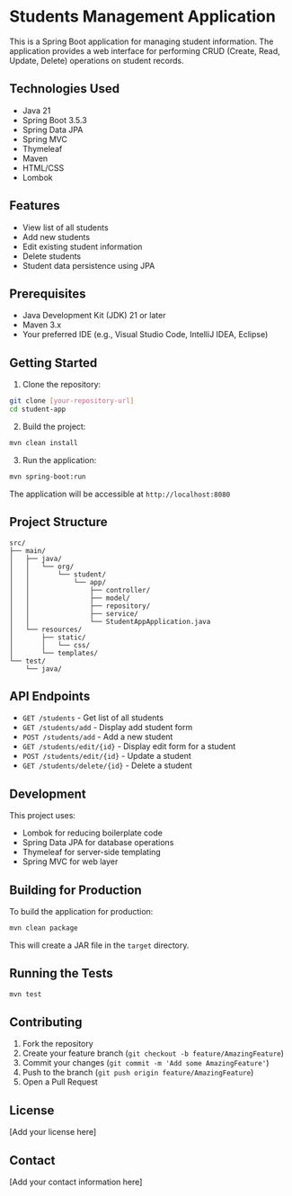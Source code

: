 # Students Management Application

This is a Spring Boot application for managing student information. The application provides a web interface for performing CRUD (Create, Read, Update, Delete) operations on student records.

## Technologies Used

- Java 21
- Spring Boot 3.5.3
- Spring Data JPA
- Spring MVC
- Thymeleaf
- Maven
- HTML/CSS
- Lombok

## Features

- View list of all students
- Add new students
- Edit existing student information
- Delete students
- Student data persistence using JPA

## Prerequisites

- Java Development Kit (JDK) 21 or later
- Maven 3.x
- Your preferred IDE (e.g., Visual Studio Code, IntelliJ IDEA, Eclipse)

## Getting Started

1. Clone the repository:
```bash
git clone [your-repository-url]
cd student-app
```

2. Build the project:
```bash
mvn clean install
```

3. Run the application:
```bash
mvn spring-boot:run
```

The application will be accessible at `http://localhost:8080`

## Project Structure

```
src/
├── main/
│   ├── java/
│   │   └── org/
│   │       └── student/
│   │           └── app/
│   │               ├── controller/
│   │               ├── model/
│   │               ├── repository/
│   │               ├── service/
│   │               └── StudentAppApplication.java
│   └── resources/
│       ├── static/
│       │   └── css/
│       └── templates/
└── test/
    └── java/
```

## API Endpoints

- `GET /students` - Get list of all students
- `GET /students/add` - Display add student form
- `POST /students/add` - Add a new student
- `GET /students/edit/{id}` - Display edit form for a student
- `POST /students/edit/{id}` - Update a student
- `GET /students/delete/{id}` - Delete a student

## Development

This project uses:
- Lombok for reducing boilerplate code
- Spring Data JPA for database operations
- Thymeleaf for server-side templating
- Spring MVC for web layer

## Building for Production

To build the application for production:

```bash
mvn clean package
```

This will create a JAR file in the `target` directory.

## Running the Tests

```bash
mvn test
```

## Contributing

1. Fork the repository
2. Create your feature branch (`git checkout -b feature/AmazingFeature`)
3. Commit your changes (`git commit -m 'Add some AmazingFeature'`)
4. Push to the branch (`git push origin feature/AmazingFeature`)
5. Open a Pull Request

## License

[Add your license here]

## Contact

[Add your contact information here]
